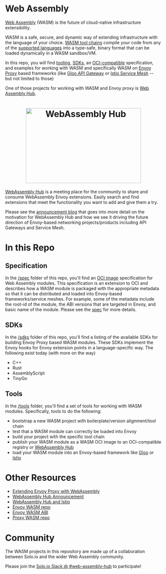 # Web Assembly

[Web Assembly][wasm] (WASM) is the future of cloud-native infrastructure extensibility. 

WASM is a safe, secure, and dynamic way of extending infrastructure with the language of your choice. [WASM tool chains][wasm-toolchain] compile your code from any of the [supported languages][supported-lang] into a type-safe, binary format that can be loaded dynamically in a WASM sandbox/VM. 

In this repo, you will find [tooling](./tools), [SDKs](./sdks), an [OCI-compatible](./spec) specification, and examples for working with WASM and specifically WASM on [Envoy Proxy][envoy] based frameworks (like [Gloo API Gateway][gloo] or [Istio Service Mesh][istio] -- but not limited to those)

One of those projects for working with WASM and Envoy proxy is [Web Assembly Hub][web-assembly-hub].

<h1 align="center">
    <img src="https://github.com/solo-io/wasme/blob/master/docs/content/img/logo.png?raw=true" alt="WebAssembly Hub" width="371" height="242">
</h1>

[WebAssembly Hub][web-assembly-hub] is a meeting place for the community to share and consume WebAssembly Envoy extensions. Easily search and find extensions that meet the functionality you want to add and give them a try.

Please see the [announcement blog][announcement] that goes into more detail on the motivation for WebAssembly Hub and how we see it driving the future direction of Envoy-based networking projects/products including API Gateways and Service Mesh.

# In this Repo

## Specification

In the [/spec](./spec) folder of this repo, you'll find an [OCI image][oci] specification for Web Assembly modules. This specification is an extension to OCI and describes how a WASM module is packaged with the appropriate metadata so that it can be distributed and loaded into Envoy-based frameworks/service meshes. For example, some of the metadata include the root-id of the module, the ABI versions that are targeted in Envoy, and basic name of the module. Please see the [spec](./spec) for more details.

## SDKs

In the [/sdks](./sdks) folder of this repo, you'll find a listing of the available SDKs for building Envoy Proxy based WASM modules. These SDKs implement the Envoy hooks for Envoy extension points in a language-specific way. The following exist today (with more on the way)

* C++
* Rust
* AssemblyScript
* TinyGo

## Tools

In the [/tools](./tools) folder, you'll find a set of tools for working with WASM modules. Specifically, tools to do the following:

* bootstrap a new WASM project with boilerplate/version alignment/tool chain 
* test that a WASM module can correctly be loaded into Envoy
* build your project with the specific tool chain
* publish your WASM module as a WASM OCI image to an OCI-compatible registry or [WebAssembly Hub][web-assembly-hub]
* load your WASM module into an Envoy-based framework like [Gloo][gloo] or [Istio][istio]

# Other Resources

* [Extending Envoy Proxy with WebAssembly](https://www.solo.io/blog/webinar-recap-extending-envoy-with-web-assembly/)
* [WebAssembly Hub Announcement][announcement]
* [WebAssembly Hub and Istio][announcement-istio]
* [Envoy WASM repo](https://github.com/envoyproxy/envoy-wasm)
* [Envoy WASM ABI](https://github.com/proxy-wasm/spec)
* [Proxy WASM repo](https://github.com/proxy-wasm)

# Community

The WASM projects in this repository are made up of a collaboration between Solo.io and the wider Web Assembly community. 

Please join the [Solo.io Slack @ #web-assembly-hub](https://slack.solo.io/) to participate!

[wasm]: http://webassembly.org
[envoy]: http://envoyproxy.io
[wasm-toolchain]: https://developer.mozilla.org/en-US/docs/WebAssembly/C_to_wasm#Emscripten_Environment_Setup
[supported-lang]: https://github.com/appcypher/awesome-wasm-langs
[web-assembly-hub]: https://webassemblyhub.io
[gloo]: https://gloo.solo.io
[istio]: https://istio.io
[oci]: https://github.com/opencontainers/image-spec/blob/master/spec.md
[announcement]: https://www.solo.io/blog/introducing-the-webassembly-hub-a-service-for-building-deploying-sharing-and-discovering-wasm/
[announcement-istio]: https://www.solo.io/blog/an-extended-and-improved-webassembly-hub-to-helps-bring-the-power-of-webassembly-to-envoy-and-istio/